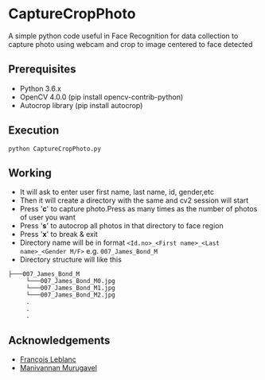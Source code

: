 # CaptureCropPhoto

A simple python code useful in Face Recognition for data collection to capture photo using webcam and crop to image centered to face detected

## Prerequisites

- Python 3.6.x
- OpenCV 4.0.0 (pip install opencv-contrib-python) 
- Autocrop library (pip install autocrop)

## Execution

`python CaptureCropPhoto.py`

## Working

- It will ask to enter user first name, last name, id, gender,etc
- Then it will create a directory with the same and cv2 session will start
- Press '**c**' to capture photo.Press as many times as the number of photos of user you want
- Press '**s**' to autocrop all photos in that directory to face region
- Press '**x**' to break & exit
- Directory name will be in format
  `<Id.no>_<First name>_<Last name>_<Gender M/F>`
  e.g. `007_James_Bond_M`
- Directory structure will like this
 
 ```
 ├───007_James_Bond_M
      └───007_James_Bond_M0.jpg
      └───007_James_Bond_M1.jpg
      └───007_James_Bond_M2.jpg
      .
      .
      .
```

## Acknowledgements
- [François Leblanc](https://medium.com/@manivannan_data/keyboard-control-for-save-image-and-destroywindow-in-opencv-335c084fe742)
- [Manivannan Murugavel](https://github.com/leblancfg/autocrop)

